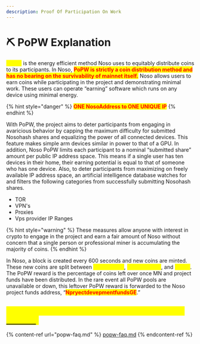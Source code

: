 ```yaml
---
description: Proof Of Participation On Work
---
```


# ⛏ PoPW Explanation

<mark style="color:yellow;">**PoPW**</mark> is the energy efficient method Noso uses to equitably distribute coins to its participants. In Noso, <mark style="color:red;">**PoPW is strictly a coin distribution method and has no bearing on the survivability of mainnet itself.**</mark> Noso allows users to earn coins while participating in the project and demonstrating minimal work. These users can operate “earning” software which runs on any device using minimal energy.

{% hint style="danger" %}
<mark style="color:red;">**ONE NosoAddress to ONE UNIQUE IP**</mark>
{% endhint %}

With PoPW, the project aims to deter participants from engaging in avaricious behavior by capping the maximum difficulty for submitted Nosohash shares and equalizing the power of all connected devices. This feature makes simple arm devices similar in power to that of a GPU. In addition, Noso PoPW limits each participant to a nominal “submitted share” amount per public IP address space. This means if a single user has ten devices in their home, their earning potential is equal to that of someone who has one device. Also, to deter participants from maximizing on freely available IP address space, an artificial intelligence database watches for and filters the following categories from successfully submitting Nosohash shares.

* TOR
* VPN's
* Proxies
* Vps provider IP Ranges

{% hint style="warning" %}
These measures allow anyone with interest in crypto to engage in the project and earn a fair amount of Noso without concern that a single person or professional miner is accumulating the majority of coins.
{% endhint %}

In Noso, a block is created every 600 seconds and new coins are minted. These new coins are split between <mark style="color:yellow;">**masternode**</mark>, <mark style="color:yellow;">**project funds**</mark>, and <mark style="color:yellow;">**PoPW**</mark>. The PoPW reward is the percentage of coins left over once MN and project funds have been distributed. In the rare event all PoPW pools are unavailable or down, this leftover PoPW reward is forwarded to the Noso project funds address, “<mark style="color:red;">**NpryectdevepmentfundsGE**</mark>.”

## <mark style="color:yellow;">If you have more questions check(Or ask us on</mark> [<mark style="color:yellow;">Discord</mark>](https://discord.com/invite/GvmxvFbSHa)<mark style="color:yellow;">)</mark>

{% content-ref url="popw-faq.md" %}
[popw-faq.md](popw-faq.md)
{% endcontent-ref %}
